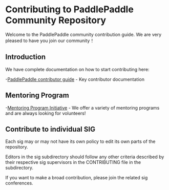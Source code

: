 # Contributing to PaddlePaddle Community Repository

Welcome to the PaddlePaddle community contribution guide. We are very pleased to have you join our community！

## Introduction

We have complete documentation on how to start contributing here:

-[PaddlePaddle contributor guide](/contributors/README.md) - Key contributor documentation

## Mentoring Program

-[Mentoring Program Initiative](/mentoring/README.md) - We offer a variety of mentoring programs and are always looking for volunteers!

## Contribute to individual SIG

Each sig may or may not have its own policy to edit its own parts of the repository.

Editors in the sig subdirectory should follow any other criteria described by their respective sig supervisors in the CONTRIBUTING file in the subdirectory.

If you want to make a broad contribution, please join the related sig conferences.
